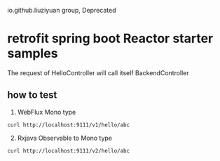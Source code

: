 io.github.liuziyuan group, Deprecated
# retrofit spring boot Reactor starter samples
The request of HelloController will call itself BackendController

## how to test

1. WebFlux Mono type
```shell
curl http://localhost:9111/v1/hello/abc
```

2. Rxjava Observable to Mono type
```shell
curl http://localhost:9111/v2/hello/abc
```
